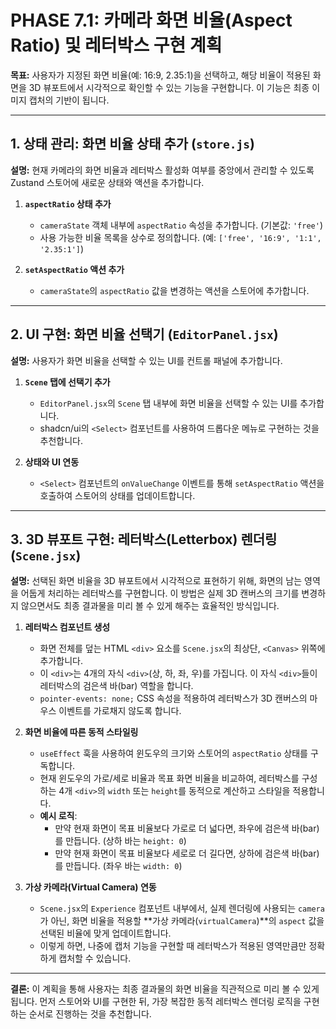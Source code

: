 # PHASE 7.1: 카메라 화면 비율(Aspect Ratio) 및 레터박스 구현 계획

**목표:** 사용자가 지정된 화면 비율(예: 16:9, 2.35:1)을 선택하고, 해당 비율이 적용된 화면을 3D 뷰포트에서 시각적으로 확인할 수 있는 기능을 구현합니다. 이 기능은 최종 이미지 캡처의 기반이 됩니다.

---

## 1. 상태 관리: 화면 비율 상태 추가 (`store.js`)

**설명:** 현재 카메라의 화면 비율과 레터박스 활성화 여부를 중앙에서 관리할 수 있도록 Zustand 스토어에 새로운 상태와 액션을 추가합니다.

1.  **`aspectRatio` 상태 추가**
    -   `cameraState` 객체 내부에 `aspectRatio` 속성을 추가합니다. (기본값: `'free'`)
    -   사용 가능한 비율 목록을 상수로 정의합니다. (예: `['free', '16:9', '1:1', '2.35:1']`)

2.  **`setAspectRatio` 액션 추가**
    -   `cameraState`의 `aspectRatio` 값을 변경하는 액션을 스토어에 추가합니다.

---

## 2. UI 구현: 화면 비율 선택기 (`EditorPanel.jsx`)

**설명:** 사용자가 화면 비율을 선택할 수 있는 UI를 컨트롤 패널에 추가합니다.

1.  **`Scene` 탭에 선택기 추가**
    -   `EditorPanel.jsx`의 `Scene` 탭 내부에 화면 비율을 선택할 수 있는 UI를 추가합니다.
    -   shadcn/ui의 `<Select>` 컴포넌트를 사용하여 드롭다운 메뉴로 구현하는 것을 추천합니다.

2.  **상태와 UI 연동**
    -   `<Select>` 컴포넌트의 `onValueChange` 이벤트를 통해 `setAspectRatio` 액션을 호출하여 스토어의 상태를 업데이트합니다.

---

## 3. 3D 뷰포트 구현: 레터박스(Letterbox) 렌더링 (`Scene.jsx`)

**설명:** 선택된 화면 비율을 3D 뷰포트에서 시각적으로 표현하기 위해, 화면의 남는 영역을 어둡게 처리하는 레터박스를 구현합니다. 이 방법은 실제 3D 캔버스의 크기를 변경하지 않으면서도 최종 결과물을 미리 볼 수 있게 해주는 효율적인 방식입니다.

1.  **레터박스 컴포넌트 생성**
    -   화면 전체를 덮는 HTML `<div>` 요소를 `Scene.jsx`의 최상단, `<Canvas>` 위쪽에 추가합니다.
    -   이 `<div>`는 4개의 자식 `<div>`(상, 하, 좌, 우)를 가집니다. 이 자식 `<div>`들이 레터박스의 검은색 바(bar) 역할을 합니다.
    -   `pointer-events: none;` CSS 속성을 적용하여 레터박스가 3D 캔버스의 마우스 이벤트를 가로채지 않도록 합니다.

2.  **화면 비율에 따른 동적 스타일링**
    -   `useEffect` 훅을 사용하여 윈도우의 크기와 스토어의 `aspectRatio` 상태를 구독합니다.
    -   현재 윈도우의 가로/세로 비율과 목표 화면 비율을 비교하여, 레터박스를 구성하는 4개 `<div>`의 `width` 또는 `height`를 동적으로 계산하고 스타일을 적용합니다.
    -   **예시 로직**:
        -   만약 현재 화면이 목표 비율보다 가로로 더 넓다면, 좌우에 검은색 바(bar)를 만듭니다. (상하 바는 `height: 0`)
        -   만약 현재 화면이 목표 비율보다 세로로 더 길다면, 상하에 검은색 바(bar)를 만듭니다. (좌우 바는 `width: 0`)

3.  **가상 카메라(Virtual Camera) 연동**
    -   `Scene.jsx`의 `Experience` 컴포넌트 내부에서, 실제 렌더링에 사용되는 `camera`가 아닌, 화면 비율을 적용할 **가상 카메라(`virtualCamera`)**의 `aspect` 값을 선택된 비율에 맞게 업데이트합니다.
    -   이렇게 하면, 나중에 캡처 기능을 구현할 때 레터박스가 적용된 영역만큼만 정확하게 캡처할 수 있습니다.

---

**결론:** 이 계획을 통해 사용자는 최종 결과물의 화면 비율을 직관적으로 미리 볼 수 있게 됩니다. 먼저 스토어와 UI를 구현한 뒤, 가장 복잡한 동적 레터박스 렌더링 로직을 구현하는 순서로 진행하는 것을 추천합니다.
